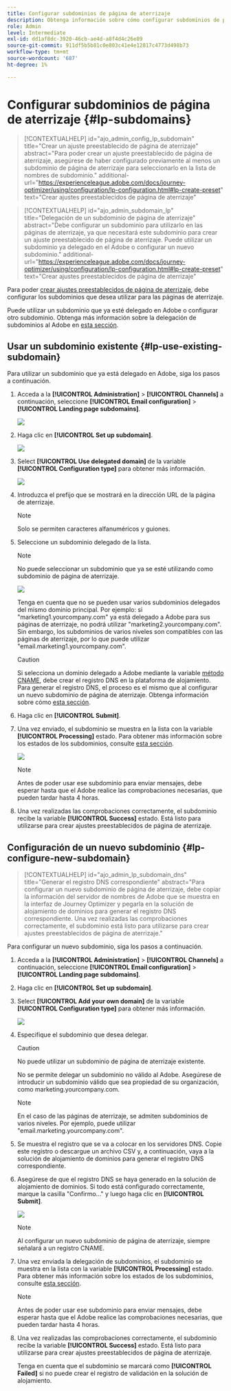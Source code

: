 ```yaml
---
title: Configurar subdominios de página de aterrizaje
description: Obtenga información sobre cómo configurar subdominios de páginas de aterrizaje con Journey Optimizer
role: Admin
level: Intermediate
exl-id: dd1af8dc-3920-46cb-ae4d-a8f4d4c26e89
source-git-commit: 911df5b5b81c0e803c41e4e12817c4773d498b73
workflow-type: tm+mt
source-wordcount: '687'
ht-degree: 1%

---
```


# Configurar subdominios de página de aterrizaje {#lp-subdomains}

>[!CONTEXTUALHELP]
>id="ajo_admin_config_lp_subdomain"
>title="Crear un ajuste preestablecido de página de aterrizaje"
>abstract="Para poder crear un ajuste preestablecido de página de aterrizaje, asegúrese de haber configurado previamente al menos un subdominio de página de aterrizaje para seleccionarlo en la lista de nombres de subdominio."
>additional-url="https://experienceleague.adobe.com/docs/journey-optimizer/using/configuration/lp-configuration.html#lp-create-preset" text="Crear ajustes preestablecidos de página de aterrizaje"

>[!CONTEXTUALHELP]
>id="ajo_admin_subdomain_lp"
>title="Delegación de un subdominio de página de aterrizaje"
>abstract="Debe configurar un subdominio para utilizarlo en las páginas de aterrizaje, ya que necesitará este subdominio para crear un ajuste preestablecido de página de aterrizaje. Puede utilizar un subdominio ya delegado en el Adobe o configurar un nuevo subdominio."
>additional-url="https://experienceleague.adobe.com/docs/journey-optimizer/using/configuration/lp-configuration.html#lp-create-preset" text="Crear ajustes preestablecidos de página de aterrizaje"

Para poder [crear ajustes preestablecidos de página de aterrizaje](lp-presets.md), debe configurar los subdominios que desea utilizar para las páginas de aterrizaje.

Puede utilizar un subdominio que ya esté delegado en Adobe o configurar otro subdominio. Obtenga más información sobre la delegación de subdominios al Adobe en [esta sección](delegate-subdomain.md).

## Usar un subdominio existente {#lp-use-existing-subdomain}

Para utilizar un subdominio que ya está delegado en Adobe, siga los pasos a continuación.

1. Acceda a la **[!UICONTROL Administration]** > **[!UICONTROL Channels]** a continuación, seleccione **[!UICONTROL Email configuration]** > **[!UICONTROL Landing page subdomains]**.

   ![](assets/lp_access-subdomains.png)

1. Haga clic en **[!UICONTROL Set up subdomain]**.

   ![](assets/lp_set-up-subdomain.png)

1. Select **[!UICONTROL Use delegated domain]** de la variable **[!UICONTROL Configuration type]** para obtener más información.

   ![](assets/lp_use-delegated-subdomain.png)

1. Introduzca el prefijo que se mostrará en la dirección URL de la página de aterrizaje.

   >[!NOTE]
   >
   >Solo se permiten caracteres alfanuméricos y guiones.

1. Seleccione un subdominio delegado de la lista.

   >[!NOTE]
   >
   >No puede seleccionar un subdominio que ya se esté utilizando como subdominio de página de aterrizaje.

   ![](assets/lp_prefix-and-subdomain.png)

   Tenga en cuenta que no se pueden usar varios subdominios delegados del mismo dominio principal. Por ejemplo: si &quot;marketing1.yourcompany.com&quot; ya está delegado a Adobe para sus páginas de aterrizaje, no podrá utilizar &quot;marketing2.yourcompany.com&quot;. Sin embargo, los subdominios de varios niveles son compatibles con las páginas de aterrizaje, por lo que puede utilizar &quot;email.marketing1.yourcompany.com&quot;.

   <!--For landing pages, multi-level subdomains are supported. For example, you can use 'email.marketing.yourcompany.com'.-->

   >[!CAUTION]
   >
   >Si selecciona un dominio delegado a Adobe mediante la variable [método CNAME](delegate-subdomain.md#cname-subdomain-delegation), debe crear el registro DNS en la plataforma de alojamiento. Para generar el registro DNS, el proceso es el mismo que al configurar un nuevo subdominio de página de aterrizaje. Obtenga información sobre cómo [esta sección](#lp-configure-new-subdomain).

1. Haga clic en **[!UICONTROL Submit]**.

1. Una vez enviado, el subdominio se muestra en la lista con la variable **[!UICONTROL Processing]** estado. Para obtener más información sobre los estados de los subdominios, consulte [esta sección](access-subdomains.md).<!--Same statuses?-->

   ![](assets/lp_subdomain-processing.png)

   >[!NOTE]
   >
   >Antes de poder usar ese subdominio para enviar mensajes, debe esperar hasta que el Adobe realice las comprobaciones necesarias, que pueden tardar hasta 4 horas.<!--Learn more in [this section](delegate-subdomain.md#subdomain-validation).-->

1. Una vez realizadas las comprobaciones correctamente, el subdominio recibe la variable **[!UICONTROL Success]** estado. Está listo para utilizarse para crear ajustes preestablecidos de página de aterrizaje.

## Configuración de un nuevo subdominio {#lp-configure-new-subdomain}

>[!CONTEXTUALHELP]
>id="ajo_admin_lp_subdomain_dns"
>title="Generar el registro DNS correspondiente"
>abstract="Para configurar un nuevo subdominio de página de aterrizaje, debe copiar la información del servidor de nombres de Adobe que se muestra en la interfaz de Journey Optimizer y pegarla en la solución de alojamiento de dominios para generar el registro DNS correspondiente. Una vez realizadas las comprobaciones correctamente, el subdominio está listo para utilizarse para crear ajustes preestablecidos de página de aterrizaje."

Para configurar un nuevo subdominio, siga los pasos a continuación.

1. Acceda a la **[!UICONTROL Administration]** > **[!UICONTROL Channels]** a continuación, seleccione **[!UICONTROL Email configuration]** > **[!UICONTROL Landing page subdomains]**.

1. Haga clic en **[!UICONTROL Set up subdomain]**.

1. Select **[!UICONTROL Add your own domain]** de la variable **[!UICONTROL Configuration type]** para obtener más información.

   ![](assets/lp_add-your-own-subdomain.png)

1. Especifique el subdominio que desea delegar.

   >[!CAUTION]
   >
   >No puede utilizar un subdominio de página de aterrizaje existente.

   No se permite delegar un subdominio no válido al Adobe. Asegúrese de introducir un subdominio válido que sea propiedad de su organización, como marketing.yourcompany.com.

   >[!NOTE]
   >
   >En el caso de las páginas de aterrizaje, se admiten subdominios de varios niveles. Por ejemplo, puede utilizar &quot;email.marketing.yourcompany.com&quot;.

   <!--Journey Optimizer currently does not support multiple subdomains of the same parent domain for landing page configuration-->

1. Se muestra el registro que se va a colocar en los servidores DNS. Copie este registro o descargue un archivo CSV y, a continuación, vaya a la solución de alojamiento de dominios para generar el registro DNS correspondiente.

1. Asegúrese de que el registro DNS se haya generado en la solución de alojamiento de dominios. Si todo está configurado correctamente, marque la casilla &quot;Confirmo...&quot; y luego haga clic en **[!UICONTROL Submit]**.

   ![](assets/lp_add-your-own-subdomain-confirm.png)

   >[!NOTE]
   >
   >Al configurar un nuevo subdominio de página de aterrizaje, siempre señalará a un registro CNAME.

1. Una vez enviada la delegación de subdominios, el subdominio se muestra en la lista con la variable **[!UICONTROL Processing]** estado. Para obtener más información sobre los estados de los subdominios, consulte [esta sección](access-subdomains.md).<!--Same statuses?-->

   >[!NOTE]
   >
   >Antes de poder usar ese subdominio para enviar mensajes, debe esperar hasta que el Adobe realice las comprobaciones necesarias, que pueden tardar hasta 4 horas.<!--Learn more in [this section](#subdomain-validation).-->

1. Una vez realizadas las comprobaciones correctamente, el subdominio recibe la variable **[!UICONTROL Success]** estado. Está listo para utilizarse para crear ajustes preestablecidos de página de aterrizaje.

   Tenga en cuenta que el subdominio se marcará como **[!UICONTROL Failed]** si no puede crear el registro de validación en la solución de alojamiento.
